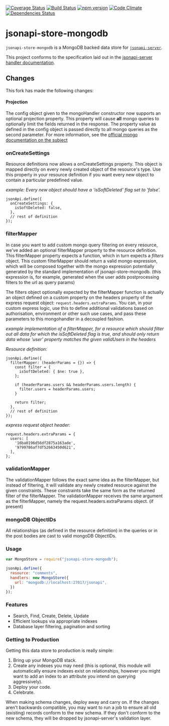 [![Coverage Status](https://coveralls.io/repos/holidayextras/jsonapi-store-mongodb/badge.svg?branch=master&service=github)](https://coveralls.io/github/holidayextras/jsonapi-store-mongodb?branch=master)
[![Build Status](https://travis-ci.org/holidayextras/jsonapi-store-mongodb.svg?branch=master)](https://travis-ci.org/holidayextras/jsonapi-store-mongodb)
[![npm version](https://badge.fury.io/js/jsonapi-store-mongodb.svg)](http://badge.fury.io/js/jsonapi-store-mongodb)
[![Code Climate](https://codeclimate.com/github/holidayextras/jsonapi-store-mongodb/badges/gpa.svg)](https://codeclimate.com/github/holidayextras/jsonapi-store-mongodb)
[![Dependencies Status](https://david-dm.org/holidayextras/jsonapi-store-mongodb.svg)](https://david-dm.org/holidayextras/jsonapi-store-mongodb)


# jsonapi-store-mongodb

`jsonapi-store-mongodb` is a MongoDB backed data store for [`jsonapi-server`](https://github.com/holidayextras/jsonapi-server).

This project conforms to the specification laid out in the [jsonapi-server handler documentation](https://github.com/holidayextras/jsonapi-server/blob/master/documentation/handlers.md).


## Changes

This fork has made the following changes:

#### Projection

The config object given to the mongoHandler constructor now supports an optional projection property. This property will cause **all** mongo queries to optionally limit the fields returned in the response. The property value as defined in the config object is passed directly to all mongo queries as the second parameter. For more information, see the [official mongo documentation on the subject](https://docs.mongodb.com/manual/tutorial/project-fields-from-query-results/)

### onCreateSettings

Resource definitions now allows a onCreateSettings property. This object is mapped directly on every newly created object of the resource's type. Use this property in your resource definition if you want every new object to contain a particular predefined value.

*example: Every new object should have a 'isSoftDeleted' flag set to 'false'.*
```
jsonApi.define({
  onCreateSettings: {
    isSoftDeleted: false,
  },
  // rest of definition
});
```

### filterMapper

In case you want to add custom mongo query filtering on every resource, we've added an optional filterMapper property to the resource definition. This filterMapper property expects a function, which in turn expects a *filters* object. This custom filterMapper should return a valid mongo expression, which will be composed together with the mongo expression potentially generated by the standard implementation of jsonapi-store-mongodb. (this expression is, for example, generated when the user adds postprocessing filters to the url as query params)

The filters object optionally expected by the filterMapper function is actually an object defined on a custom property on the headers property of the express request object: `request.headers.extraParams`. You can, in your custom express logic, use this to define additional validations based on authorisation, environment or other such use cases, and pass these parameters to this mongohandler in a decoupled fashion.

*example implementation of a filterMapper, for a resource which should filter out all data for which the isSoftDeleted flag is true, and should only return data whose 'user' property matches the given validUsers in the headers*

*Resource definition:*
```
jsonApi.define({
  filterMapper: (headerParams = {}) => {
    const filter = {
      isSoftDeleted: { $ne: true },
    };

    if (headerParams.users && headerParams.users.length) {
      filter.users = headerParams.users;
    }

    return filter;
  },
  // rest of definition
});
```

*express request object header:*
```
request.headers.extraParams = {
  users: [
    '16ba0196d56df2875a163ade',
    '9799786af7df52663450d621',
  ],
};
```

### validationMapper

The validationMapper follows the exact same idea as the filterMapper, but instead of filtering, it will validate any newly created resource against the given constraints. These constraints take the same form as the returned filter of the filterMapper. The validationMapper receives the same argument as the filterMapper, namely the request.headers.extraParams object. (if present)

### mongoDB ObjectIDs

All relationships (as defined in the resource definition) in the queries or in the post bodies are cast to valid mongoDB ObjectIDs.

### Usage

```javascript
var MongoStore = require("jsonapi-store-mongodb");

jsonApi.define({
  resource: "comments",
  handlers: new MongoStore({
    url: "mongodb://localhost:27017/jsonapi",
  })
});
```

### Features

 * Search, Find, Create, Delete, Update
 * Efficient lookups via appropriate indexes
 * Database layer filtering, pagination and sorting

### Getting to Production

Getting this data store to production is really simple:

1. Bring up your MongoDB stack.
2. Create any indexes you may need (this is optional, this module will automatically ensure indexes exist on relationships, however you might want to add an index to an attribute you intend on querying aggressively).
3. Deploy your code.
4. Celebrate.

When making schema changes, deploy away and carry on. If the changes aren't backwards compatible, you may want to run a job to ensure all old (existing) records conform to the new schema. If they don't conform to the new schema, they will be dropped by jsonapi-server's validation layer.
